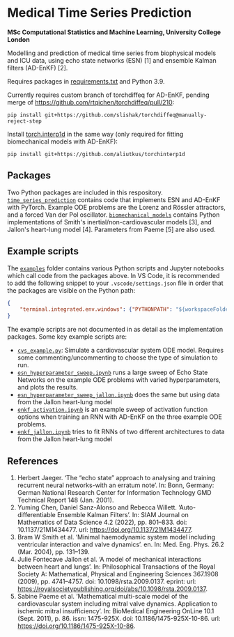 # Medical Time Series Prediction
**MSc Computational Statistics and Machine Learning, University College London**

Modelling and prediction of medical time series from biophysical models and ICU data, using echo state networks (ESN) [1] and ensemble Kalman filters (AD-EnKF) [2].

Requires packages in [requirements.txt](requirements.txt) and Python 3.9. 

Currently requires custom branch of torchdiffeq for AD-EnKF, pending merge of https://github.com/rtqichen/torchdiffeq/pull/210:
```
pip install git+https://github.com/slishak/torchdiffeq@manually-reject-step
```

Install [torch.interp1d](https://github.com/aliutkus/torchinterp1d) in the same way (only required for fitting biomechanical models with AD-EnKF):
```
pip install git+https://github.com/aliutkus/torchinterp1d
```

## Packages

Two Python packages are included in this respository. 
[`time_series_prediction`](time_series_prediction) contains code that implements ESN and AD-EnKF with PyTorch. Example ODE problems are the Lorenz and Rössler attractors, and a forced Van der Pol oscillator.
[`biomechanical_models`](biophysical_models) contains Python implementations of Smith's inertial/non-cardiovascular models [3], and Jallon's heart-lung model [4]. Parameters from Paeme [5] are also used.

## Example scripts

The [`examples`](examples) folder contains various Python scripts and Jupyter notebooks which call code from the packages above. In VS Code, it is recommended to add the following snippet to your `.vscode/settings.json` file in order that the packages are visible on the Python path:

```json
{
    "terminal.integrated.env.windows": {"PYTHONPATH": "${workspaceFolder}"}
}
```

The example scripts are not documented in as detail as the implementation packages. Some key example scripts are:
- [`cvs_example.py`](examples/cvs_example.py): Simulate a cardiovascular system ODE model. Requires some commenting/uncommenting to choose the type of simulation to run.
- [`esn_hyperparameter_sweep.ipynb`](examples/esn_hyperparameter_sweep.ipynb) runs a large sweep of Echo State Networks on the example ODE problems with varied hyperparameters, and plots the results.
- [`esn_hyperparameter_sweep_jallon.ipynb`](examples/esn_hyperparameter_sweep_jallon.ipynb) does the same but using data from the Jallon heart-lung model
- [`enkf_activation.ipynb`](examples/enkf_activation.ipynb) is an example sweep of activation function options when training an RNN with AD-EnKF on the three example ODE problems.
- [`enkf_jallon.ipynb`](examples/enkf_jallon.ipynb) tries to fit RNNs of two different architectures to data from the Jallon heart-lung model


## References
1. Herbert Jaeger. ‘The “echo state” approach to analysing and training recurrent neural networks-with an erratum note’. In: Bonn, Germany: German National Research Center for Information Technology GMD Technical Report 148 (Jan. 2001).
2. Yuming Chen, Daniel Sanz-Alonso and Rebecca Willett. ‘Auto-differentiable Ensemble Kalman Filters’. In: SIAM Journal on Mathematics of Data Science 4.2 (2022), pp. 801–833. doi: 10.1137/21M1434477. url: https://doi.org/10.1137/21M1434477.
3. Bram W Smith et al. ‘Minimal haemodynamic system model including ventricular interaction and valve dynamics’. en. In: Med. Eng. Phys. 26.2 (Mar. 2004), pp. 131–139.
4. Julie Fontecave Jallon et al. ‘A model of mechanical interactions between heart and lungs’. In: Philosophical Transactions of the Royal Society A: Mathematical, Physical and Engineering Sciences 367.1908 (2009), pp. 4741–4757. doi: 10.1098/rsta.2009.0137. eprint: url: https://royalsocietypublishing.org/doi/abs/10.1098/rsta.2009.0137.
5. Sabine Paeme et al. ‘Mathematical multi-scale model of the cardiovascular system including mitral valve dynamics. Application to ischemic mitral insufficiency’. In: BioMedical Engineering OnLine 10.1 (Sept. 2011), p. 86. issn: 1475-925X. doi: 10.1186/1475-925X-10-86. url: https://doi.org/10.1186/1475-925X-10-86.
